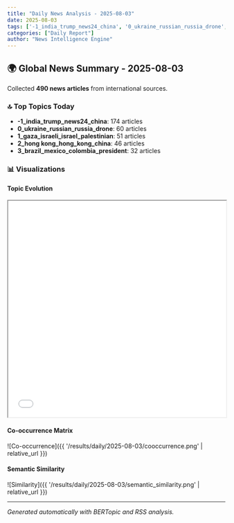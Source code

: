 ```yaml
---
title: "Daily News Analysis - 2025-08-03"
date: 2025-08-03
tags: ['-1_india_trump_news24_china', '0_ukraine_russian_russia_drone', '1_gaza_israeli_israel_palestinian']
categories: ["Daily Report"]
author: "News Intelligence Engine"
---
```


## 🌍 Global News Summary - 2025-08-03

Collected **490 news articles** from international sources.

### 🔝 Top Topics Today
- **-1_india_trump_news24_china**: 174 articles
- **0_ukraine_russian_russia_drone**: 60 articles
- **1_gaza_israeli_israel_palestinian**: 51 articles
- **2_hong kong_hong_kong_china**: 46 articles
- **3_brazil_mexico_colombia_president**: 32 articles


### 📊 Visualizations

#### Topic Evolution
<iframe src="/results/daily/2025-08-03/topic_evolution.html" width="100%" height="500"></iframe>

#### Co-occurrence Matrix
![Co-occurrence]({{ '/results/daily/2025-08-03/cooccurrence.png' | relative_url }})

#### Semantic Similarity
![Similarity]({{ '/results/daily/2025-08-03/semantic_similarity.png' | relative_url }})

---

*Generated automatically with BERTopic and RSS analysis.*
